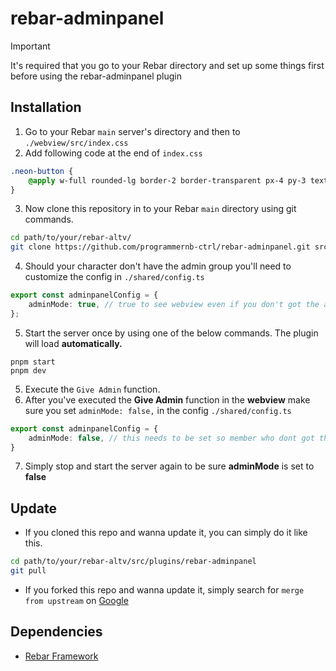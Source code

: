 # rebar-adminpanel

> [!IMPORTANT]
> It's required that you go to your Rebar directory
> and set up some things first before using the rebar-adminpanel plugin

## Installation

1. Go to your Rebar `main` server's directory and then to `./webview/src/index.css`
2. Add following code at the end of `index.css`

```css
.neon-button {
    @apply w-full rounded-lg border-2 border-transparent px-4 py-3 text-left text-sm text-gray-200 hover:animate-pulse hover:border-red-500 hover:bg-opacity-75 hover:shadow-md;
}
```

3. Now clone this repository in to your Rebar `main` directory using git commands.

```bash
cd path/to/your/rebar-altv/
git clone https://github.com/programmernb-ctrl/rebar-adminpanel.git src/plugins/rebar-adminpanel
```

4. Should your character don't have the admin group you'll need to customize the config in `./shared/config.ts`

```typescript
export const adminpanelConfig = {
    adminMode: true, // true to see webview even if you don't got the admin group. mostly required to setup the plugin
};
```

5. Start the server once by using one of the below commands. The plugin will load __automatically.__

```
pnpm start
pnpm dev
```

5. Execute the `Give Admin` function.
6. After you've executed the __Give Admin__ function in the __webview__ make sure you set `adminMode: false,` in the config `./shared/config.ts`

```typescript
export const adminpanelConfig = {
    adminMode: false, // this needs to be set so member who dont got the admin group simply cant see the adminpanel.
}
```

7. Simply stop and start the server again to be sure __adminMode__ is set to __false__

## Update

- If you cloned this repo and wanna update it, you can simply do it like this.

```bash
cd path/to/your/rebar-altv/src/plugins/rebar-adminpanel
git pull
```

- If you forked this repo and wanna update it, simply search for `merge from upstream` on [Google](https://www.google.com)

## Dependencies

- [Rebar Framework](https://github.com/stuyk/rebar-altv)
